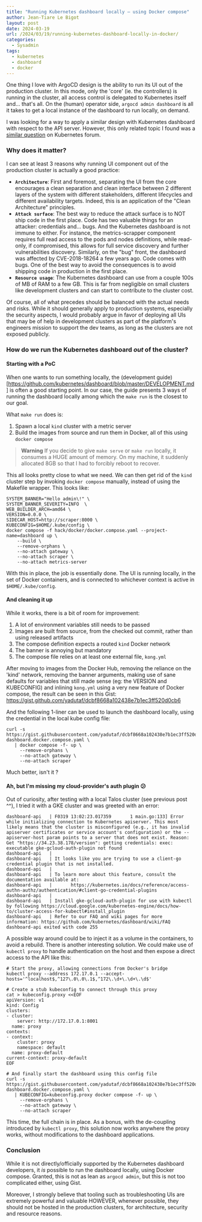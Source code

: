 ```yaml
---
title: "Running Kubernetes dashboard locally — using Docker compose"
author: Jean-Tiare Le Bigot
layout: post
date: 2024-03-19
url: /2024/03/19/running-kubernetes-dashboard-locally-in-docker/
categories:
  - Sysadmin
tags:
  - kubernetes
  - dashboard
  - docker
---
```


One thing I love with ArgoCD design is the ability to run its UI out of the production cluster. In this mode,
only the 'core' (ie. the controllers) is running in the cluster, all access control is delegated to
Kubernetes itself and... that's all. On the (human) operator side, `argocd admin dashboard` is all it
takes to get a local instance of the dashboard to run locally, on demand.

I was looking for a way to apply a similar design with Kubernetes dashboard with respect to the API server.
However, this only related topic I found was a [similar question](https://discuss.kubernetes.io/t/is-it-possible-to-run-dashboard-ui-locally-via-docker-run-but-using-api-proxied-from-remote-server/26944?u=yadutaf)
on Kubernetes forum.

### Why does it matter?

I can see at least 3 reasons why running UI component out of the production cluster is actually a good practice:

* **`Architecture`**: First and foremost, separating the UI from the core encourages a clean separation and clean
  interface between 2 different layers of the system with different stakeholders, different lifecycles and different 
  availability targets. Indeed, this is an application of the "Clean Architecture" principles.
* **`Attack surface`**: The best way to reduce the attack surface is to NOT ship code in the first place. Code has
  two valuable things for an attacker: credentials and... bugs. And the Kubernetes dashboard is not immune to either.
  For instance, the metrics-scrapper component requires full read access to the pods and nodes definitions,
  while read-only, if compromised, this allows for full service discovery and further vulnerabilities discovery.
  Similarly, on the "bug" front, the dashboard was affected by CVE-2018-18264 a few years ago. Code comes with bugs.
  One of the best way to avoid the consequences is to avoid shipping code in production in the first place.
* **`Resource usage`**: The Kubernetes dashboard can use from a couple 100s of MB of RAM to a few GB. This is
  far from negligible on small clusters like development clusters and can start to contribute to the cluster cost.

Of course, all of what precedes should be balanced with the actual needs and risks. While it should generally
apply to production systems, especially the security aspects, I would probably argue in favor of deploying all
UIs that may be of help in development clusters as part of the platform's engineers mission to support the dev
teams, as long as the clusters are not exposed publicly.

### How do we run the Kubernetes dashboard *out* of the cluster?

#### Starting with a PoC

When one wants to run something locally, the (development guide)[https://github.com/kubernetes/dashboard/blob/master/DEVELOPMENT.md]
is often a good starting point. In our case, the guide presents 3 ways of running the dashboard locally among which the `make run` is the closest to our goal.

What `make run` does is:

1. Spawn a local `kind` cluster with a metric server
2. Build the images from source and run them in Docker, all of this using `docker compose`

> **Warning** If you decide to give `make serve` or `make run` locally, it consumes a HUGE amount
> of memory. On my machine, it suddenly allocated 8GB so that I had to forcibly reboot to recover.

This all looks pretty close to what we need. We can then get rid of the `kind` cluster step by
invoking `docker compose` manually, instead of using the Makefile wrapper. This looks like:

```
SYSTEM_BANNER="Hello admin\!" \
SYSTEM_BANNER_SEVERITY=INFO  \
WEB_BUILDER_ARCH=amd64 \
VERSION=0.0.0 \
SIDECAR_HOST=http://scraper:8000 \
KUBECONFIG=$HOME/.kube/config \
docker compose -f hack/docker/docker.compose.yaml --project-name=dashboard up \
    --build \
    --remove-orphans \
    --no-attach gateway \
    --no-attach scraper \
    --no-attach metrics-server
```

With this in place, the job is essentially done. The UI is running locally, in the set of Docker
containers, and is connected to whichever context is active in `$HOME/.kube/config`.

#### And cleaning it up

While it works, there is a bit of room for improvement:

1. A lot of environment variables still needs to be passed
2. Images are built from source, from the checked out commit, rather than using released artifacts
3. The compose definition expects a routed `kind` Docker network
4. The banner is annoying but mandatory
5. The compose file relies on at least one external file, `kong.yml`

After moving to images from the Docker Hub, removing the reliance on the 'kind' network, removing the
banner arguments, making use of sane defaults for variables that still made sense (eg: the VERSION and
KUBECONFIG) and inlining `kong.yml` using a very new feature of Docker compose, the result can be seen
in this Gist: https://gist.github.com/yadutaf/dcbf8668a102438e7b1ec3ff520d0cb6

And the following 1-liner can be used to launch the dashboard locally, using the credential in the
local kube config file:

```
curl -s https://gist.githubusercontent.com/yadutaf/dcbf8668a102438e7b1ec3ff520d0cb6/raw/802e339518f0fc1458fb0302624eb7ae3c8e184e/kube-dashboard.docker.compose.yaml \
   | docker compose -f- up \
     --remove-orphans \
     --no-attach gateway \
     --no-attach scraper
```

Much better, isn't it ?

#### Ah, but I'm missing my cloud-provider's auth plugin 😕

Out of curiosity, after testing with a local Talos cluster (see previous post ^^), I tried it with
a GKE cluster and was greeted with an error:

```
dashboard-api   | F0319 13:02:23.017359       1 main.go:133] Error while initializing connection to Kubernetes apiserver. This most likely means that the cluster is misconfigured (e.g., it has invalid apiserver certificates or service account's configuration) or the --apiserver-host param points to a server that does not exist. Reason: Get "https://34.23.38.178/version": getting credentials: exec: executable gke-gcloud-auth-plugin not found
dashboard-api   | 
dashboard-api   | It looks like you are trying to use a client-go credential plugin that is not installed.
dashboard-api   | 
dashboard-api   | To learn more about this feature, consult the documentation available at:
dashboard-api   |       https://kubernetes.io/docs/reference/access-authn-authz/authentication/#client-go-credential-plugins
dashboard-api   | 
dashboard-api   | Install gke-gcloud-auth-plugin for use with kubectl by following https://cloud.google.com/kubernetes-engine/docs/how-to/cluster-access-for-kubectl#install_plugin
dashboard-api   | Refer to our FAQ and wiki pages for more information: https://github.com/kubernetes/dashboard/wiki/FAQ
dashboard-api exited with code 255
```

A possible way around could be to inject it as a volume in the containers, to avoid a rebuild. There is another
interesting solution. We could make use of `kubectl proxy` to handle authentication on the host and then expose
a direct access to the API like this:

```
# Start the proxy, allowing connections from Docker's bridge
kubectl proxy --address 172.17.0.1 --accept-hosts='^localhost$,^127\.0\.0\.1$,^172\.\d+\.\d+\.\d$'

# Create a stub kubeconfig to connect through this proxy
cat > kubeconfig.proxy <<EOF
apiVersion: v1
kind: Config
clusters:
- cluster:
    server: http://172.17.0.1:8001
  name: proxy
contexts:
- context:
    cluster: proxy
    namespace: default
  name: proxy-default
current-context: proxy-default
EOF

# And finally start the dashboard using this config file
curl -s https://gist.githubusercontent.com/yadutaf/dcbf8668a102438e7b1ec3ff520d0cb6/raw/802e339518f0fc1458fb0302624eb7ae3c8e184e/kube-dashboard.docker.compose.yaml \
   | KUBECONFIG=kubeconfig.proxy docker compose -f- up \
     --remove-orphans \
     --no-attach gateway \
     --no-attach scraper
```

This time, the full chain is in place. As a bonus, with the de-coupling introduced by `kubectl proxy`,
this solution now works anywhere the proxy works, without modifications to the dashboard applications.

### Conclusion

While it is not directly/officially supported by the Kubernetes dashboard developers, it *is* possible
to run the dashboard locally, using Docker compose. Granted, this is not as lean as `argocd admin`,
but this is not too complicated either, using Gist.

Moreover, I strongly believe that tooling such as troubleshooting UIs are extremely powerful and valuable
HOWEVER, whenever possible, they should not be hosted in the production clusters, for architecture,
security and resource reasons.
